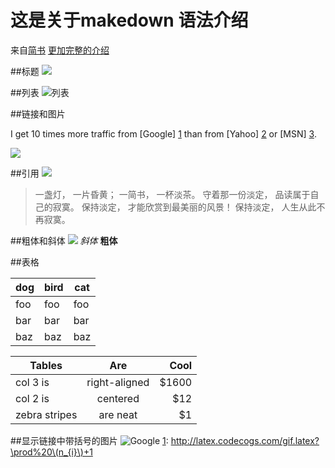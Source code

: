 # 这是关于makedown 语法介绍
来自[简书](http://www.jianshu.com/p/q81RER) [更加完整的介绍](http://wowubuntu.com/markdown/)

##标题
![](http://ww4.sinaimg.cn/large/687afc7fjw1dzs5crii94j.jpg)

##列表
![列表](http://ww1.sinaimg.cn/large/687afc7fjw1dzs56gavuzj.jpg)

##链接和图片

I get 10 times more traffic from [Google] [1] than from
[Yahoo] [2] or [MSN] [3].

  [1]: http://google.com/        "Google"
  [2]: http://search.yahoo.com/  "Yahoo Search"
  [3]: http://search.msn.com/    "MSN Search"
  
![](http://ww3.sinaimg.cn/large/687afc7fjw1dzs5i4iw3uj.jpg)

##引用
![](http://ww3.sinaimg.cn/large/687afc7fjw1dzs5oehlj5j.jpg)
>一盏灯， 一片昏黄； 一简书， 一杯淡茶。 守着那一份淡定， 品读属于自己的寂寞。
> 保持淡定， 才能欣赏到最美丽的风景！ 保持淡定， 人生从此不再寂寞。

##粗体和斜体
![](http://ww4.sinaimg.cn/large/687afc7fjw1dzs5qrr3jcj.jpg)
*斜体* **粗体**

##表格

dog | bird | cat
----|------|----
foo | foo  | foo
bar | bar  | bar
baz | baz  | baz

| Tables        | Are           | Cool  |
| ------------- |:-------------:| -----:|
| col 3 is      | right-aligned | $1600 |
| col 2 is      | centered      |   $12 |
| zebra stripes | are neat      |    $1 |

##显示链接中带括号的图片
![][1]
[1]: http://latex.codecogs.com/gif.latex?\prod%20\(n_{i}\)+1

